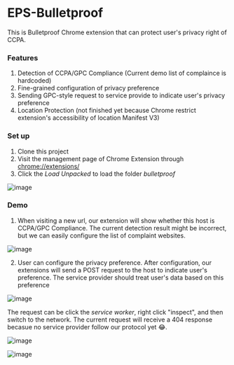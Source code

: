 # EPS-Bulletproof
This is Bulletproof Chrome extension that can protect user's privacy right of CCPA.

### Features
1. Detection of CCPA/GPC Compliance (Current demo list of complaince is hardcoded)
2. Fine-grained configuration of privacy preference
3. Sending GPC-style request to service provide to indicate user's privacy preference
4. Location Protection (not finished yet because Chrome restrict extension's accessibility of location Manifest V3)

### Set up
1. Clone this project
2. Visit the management page of Chrome Extension through [chrome://extensions/](chrome://extensions/)
3. Click the *Load Unpacked* to load the folder *bulletproof*


![image](https://github.com/vxcent/EPS-Bulletproof/blob/main/demo/setup.png)

### Demo
1. When visiting a new url, our extension will show whether this host is CCPA/GPC Compliance. The current detection result might be incorrect, but we can easily configure the list of complaint websites.

![image](https://github.com/vxcent/EPS-Bulletproof/blob/main/demo/demo_detection.png)

2. User can configure the privacy preference. After configuration, our extensions will send a POST request to the host to indicate user's preference. The service provider should treat user's data based on this preference

![image](https://github.com/vxcent/EPS-Bulletproof/blob/main/demo/demo_fine_grained.png)

The request can be click the *service worker*, right click "inspect", and then switch to the network. The current request will receive a 404 response becasue no service provider follow our protocol yet :joy:.

![image](https://github.com/vxcent/EPS-Bulletproof/blob/main/demo/demo_request.png)

![image](https://github.com/vxcent/EPS-Bulletproof/blob/main/demo/demo_request_header.png)

 

